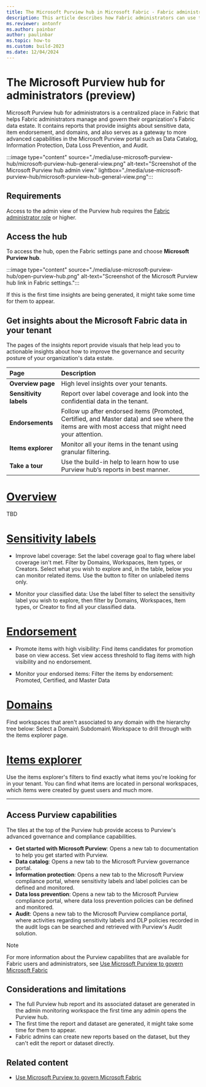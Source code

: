 ```yaml
---
title: The Microsoft Purview hub in Microsoft Fabric - Fabric administrators
description: This article describes how Fabric administrators can use the Microsoft Purview hub in Microsoft Fabric to monitor and govern their organization's data estate.
ms.reviewer: antonfr
ms.author: painbar
author: paulinbar
ms.topic: how-to 
ms.custom: build-2023
ms.date: 12/04/2024
---
```


# The Microsoft Purview hub for administrators (preview)

Microsoft Purview hub for administrators is a centralized place in Fabric that helps Fabric administrators manage and govern their organization's Fabric data estate. It contains reports that provide insights about sensitive data, item endorsement, and domains, and also serves as a gateway to more advanced capabilities in the Microsoft Purview portal such as Data Catalog, Information Protection, Data Loss Prevention, and Audit.

:::image type="content" source="./media/use-microsoft-purview-hub/microsoft-purview-hub-general-view.png" alt-text="Screenshot of the Microsoft Purview hub admin view." lightbox="./media/use-microsoft-purview-hub/microsoft-purview-hub-general-view.png":::

## Requirements

Access to the admin view of the Purview hub requires the [Fabric administrator role](../admin/roles.md) or higher.

## Access the hub

To access the hub, open the Fabric settings pane and choose **Microsoft Purview hub**.

:::image type="content" source="./media/use-microsoft-purview-hub/open-purview-hub.png" alt-text="Screenshot of the Microsoft Purview hub link in Fabric settings.":::

If this is the first time insights are being generated, it might take some time for them to appear.

## Get insights about the Microsoft Fabric data in your tenant

The pages of the insights report provide visuals that help lead you to actionable insights about how to improve the governance and security posture of your organization's data estate.

| Page                   | Description                                                                    |
|:-----------------------|:-------------------------------------------------------------------------------|
| **Overview page**      | High level insights over your tenants.                                         |
| **Sensitivity labels** | Report over label coverage and look into the confidential data in the tenant.  |
| **Endorsements**       | Follow up after endorsed items (Promoted, Certified, and Master data) and see where the items are with most access that might need your attention.|
| **Items explorer**     | Monitor all your items in the tenant using granular filtering.                 |
| **Take a tour**        | Use the build-in help to learn how to use Purview hub’s reports in best manner.|

# [Overview](#tab/overview)

TBD

# [Sensitivity labels](#tab/sensitivity-labels)

* Improve label coverage: Set the label coverage goal to flag where label coverage isn't met. Filter by Domains, Workspaces, Item types, or Creators. Select what you wish to explore and, in the table, below you can monitor related items. Use the button to filter on unlabeled items only.

* Monitor your classified data: Use the label filter to select the sensitivity label you wish to explore, then filter by Domains, Workspaces, Item types, or Creator to find all your classified data.

# [Endorsement](#tab/endorsement)

* Promote items with high visibility: Find items candidates for promotion base on view access. Set view access threshold to flag items with high visibility and no endorsement.

* Monitor your endorsed items: Filter the items by endorsement: Promoted, Certified, and Master Data

# [Domains](#tab/domains)

Find workspaces that aren't associated to any domain with the hierarchy tree below: Select a Domain\ Subdomain\ Workspace to drill through with the items explorer page.

# [Items explorer](#tab/items-explorer)

Use the items explorer's filters to find exactly what items you're looking for in your tenant. You can find what items are located in personal workspaces, which items were created by guest users and much more.

---

## Access Purview capabilities

The tiles at the top of the Purview hub provide access to Purview's advanced governance and compliance capabilities.

* **Get started with Microsoft Purview**: Opens a new tab to documentation to help you get started with Purview.
* **Data catalog**: Opens a new tab to the Microsoft Purview governance portal.
* **Information protection**: Opens a new tab to the Microsoft Purview compliance portal, where sensitivity labels and label policies can be defined and monitored.
* **Data loss prevention**: Opens a new tab to the Microsoft Purview compliance portal, where data loss prevention policies can be defined and monitored.
* **Audit**: Opens a new tab to the Microsoft Purview compliance portal, where activities regarding sensitivity labels and DLP policies recorded in the audit logs can be searched and retrieved with Purview's Audit solution.

> [!NOTE]
> For more information about the Purview capabilites that are available for Fabric users and administrators, see [Use Microsoft Purview to govern Microsoft Fabric](./microsoft-purview-fabric.md)

## Considerations and limitations

* The full Purview hub report and its associated dataset are generated in the admin monitoring workspace the first time any admin opens the Purview hub.
* The first time the report and dataset are generated, it might take some time for them to appear.
* Fabric admins can create new reports based on the dataset, but they can't edit the report or dataset directly.

## Related content

* [Use Microsoft Purview to govern Microsoft Fabric](./microsoft-purview-fabric.md)
